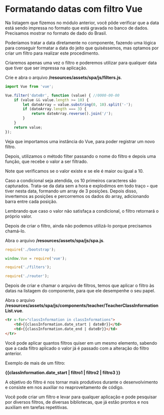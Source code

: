 # Formatando datas com filtro Vue

Na listagem que fizemos no módulo anterior, você pôde verificar que a data está sendo impressa no formato que está gravada no banco de dados. Precisamos mostrar no formato de dado do Brasil.

Poderíamos tratar a data diretamente no componente, fazendo uma lógica para conseguir formatar a data do jeito que quiséssemos, mas optamos por criar um filtro para realizar este procedimento.

Criaremos apenas uma vez o filtro e poderemos utilizar para qualquer data que tiver que ser impressa na aplicação.

Crie e abra o arquivo **/resources/assets/spa/js/filters.js**.

```js
import Vue from 'vue';

Vue.filter('dateBr', function (value) { //0000-00-00
    if (value && value.length >= 10) {
        let dateArray = value.substring(0, 10).split('-');
        if (dateArray.length === 3) {
            return dateArray.reverse().join('/');
        }
    }
    return value;
});
```

Veja que importamos uma instância do Vue, para poder registrar um novo filtro.

Depois, utilizamos o método filter passando o nome do filtro e depois uma função, que recebe o valor a ser filtrado.

Note que verificamos se o valor existe e se ele é maior ou igual a 10.

Caso a condicional seja atendida, os 10 primeiros caracteres são capturados. Trata-se da data sem a hora e explodimos em todo traço **-** que tiver nesta data, formando um array de 3 posições. Depois disso, invertemos as posições e percorremos os dados do array, adicionando barra entre cada posição.

Lembrando que caso o valor não satisfaça a condicional, o filtro retornará o próprio valor.

Depois de criar o filtro, ainda não podemos utilizá-lo porque precisamos chamá-lo.

Abra o arquivo **/resources/assets/spa/js/spa.js**.

```js
require('./bootstrap');

window.Vue = require('vue');

require('./filters');

require('./router');
```

Depois de criar e chamar o arquivo de filtros, temos que aplicar o filtro às datas na listagem do componente, para que ele desempenhe o seu papel.

Abra o arquivo **/resources/assets/spa/js/components/teacher/TeacherClassInformationList.vue**.

```html
<tr v-for="classInformation in classInformations">
    <td>{{classInformation.date_start | dateBr}}</td>
    <td>{{classInformation.date_end | dateBr}}</td>
</tr>
```

Você pode aplicar quantos filtros quiser em um mesmo elemento, sabendo que a cada filtro aplicado o valor já é passado com a alteração do filtro anterior.

Exemplo de mais de um filtro:

**{{classInformation.date_start | filtro1 | filtro2 | filtro3 }}**

A objetivo do filtro é nos tornar mais produtivos durante o desenvolvimento e consiste em nos auxiliar no reaproveitamento de código.

Você pode criar um filtro e levar para qualquer aplicação e pode pesquisar por diversos filtros, de diversas bibliotecas, que já estão prontos e nos auxiliam em tarefas repetitivas.